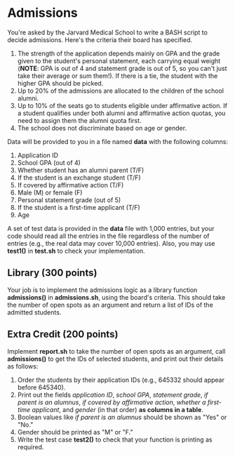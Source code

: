 # Admissions

You're asked by the Jarvard Medical School to write a BASH script to decide admissions. Here's the criteria their board has specified.

1. The strength of the application depends mainly on GPA and the grade given to the student's personal statement, each carrying equal weight (**NOTE**: GPA is out of 4 and statement grade is out of 5, so you can't just take their average or sum them!). If there is a tie, the student with the higher GPA should be picked.
2. Up to 20% of the admissions are allocated to the children of the school alumni.
3. Up to 10% of the seats go to students eligible under affirmative action. If a student qualifies under both alumni and affirmative action quotas, you need to assign them the alumni quota first.
4. The school does not discriminate based on age or gender.

Data will be provided to you in a file named **data** with the following columns:

1. Application ID
2. School GPA (out of 4)
3. Whether student has an alumni parent (T/F)
4. If the student is an exchange student (T/F)
5. If covered by affirmative action (T/F)
6. Male (M) or female (F)
7. Personal statement grade (out of 5)
8. If the student is a first-time applicant (T/F)
9. Age

A set of test data is provided in the **data** file with 1,000 entries, but your code should read all the entries in the file regardless of the number of entries (e.g., the real data may cover 10,000 entries). Also, you may use **test1()** in **test.sh** to check your implementation.

## Library (300 points)

Your job is to implement the admissions logic as a library function **admissions()** in **admissions.sh**, using the board's criteria. This should take the number of open spots as an argument and return a list of IDs of the admitted students.

## Extra Credit (200 points)

Implement **report.sh** to take the number of open spots as an argument, call **admissions()** to get the IDs of selected students, and print out their details as follows:

1. Order the students by their application IDs (e.g., 645332 should appear before 645340).
2. Print out the fields *application ID*, *school GPA*, *statement grade*, *if parent is an alumnus*, *if covered by affirmative action*, *whether a first-time applicant*, and *gender* (in that order) **as columns in a table**.
3. Boolean values like *if parent is an alumnus* should be shown as "Yes" or "No."
4. Gender should be printed as "M" or "F."
5. Write the test case **test2()** to check that your function is printing as required.
